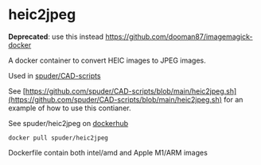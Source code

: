 # heic2jpeg

**Deprecated**: use this instead https://github.com/dooman87/imagemagick-docker


A docker container to convert HEIC images to JPEG images.

Used in [spuder/CAD-scripts](https://github.com/spuder/CAD-scripts)

See [https://github.com/spuder/CAD-scripts/blob/main/heic2jpeg.sh](https://github.com/spuder/CAD-scripts/blob/main/heic2jpeg.sh) for an example of how to use this contianer.


See spuder/heic2jpeg on [dockerhub](https://hub.docker.com/r/spuder/heic2jpeg)

```
docker pull spuder/heic2jpeg
```

Dockerfile contain both intel/amd and Apple M1/ARM images